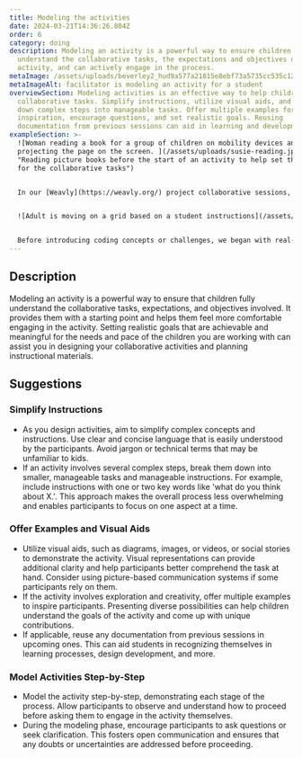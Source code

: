 ```yaml
---
title: Modeling the activities
date: 2024-03-21T14:36:26.804Z
order: 6
category: doing
description: Modeling an activity is a powerful way to ensure children fully
  understand the collaborative tasks, the expectations and objectives of the
  activity, and can actively engage in the process.
metaImage: /assets/uploads/beverley2_hud9a577a21815e8ebf73a5735cc535c12_3851505_1000x0_resize_box_2.png
metaImageAlt: facilitator is modeling an activity for a student
overviewSection: Modeling activities is an effective way to help children grasp
  collaborative tasks. Simplify instructions, utilize visual aids, and break
  down complex steps into manageable tasks. Offer multiple examples for
  inspiration, encourage questions, and set realistic goals. Reusing
  documentation from previous sessions can aid in learning and development.
exampleSection: >-
  ![Woman reading a book for a group of children on mobility devices and
  projecting the page on the screen. ](/assets/uploads/susie-reading.jpg
  "Reading picture books before the start of an activity to help set the context
  for the collaborative tasks")


  In our [Weavly](https://weavly.org/) project collaborative sessions, we always began with an activity to set the context and engage the children with the day's plans. This involved various approaches like watching [videos](https://weavly.org/learn/resources/coding-videos-for-kids/), reading [books](https://weavly.org/learn/resources/picture-book-list/), or playing warm-up games together.


  ![Adult is moving on a grid based on a student instructions](/assets/uploads/human-robot.jpg "Modeling digital activities in the real world to help students understand the tasks")


  Before introducing coding concepts or challenges, we began with real-world items like toys or robots that the children were familiar with. Using these props as models, we demonstrated the activity they would later replicate in the digital space. This approach bridged the gap between the physical and digital environments, making it easier for them to follow instructions. For instance, we might lay out a grid on the floor and ask the students to navigate from point A to B using directional cards, mirroring how they would later navigate their on-screen character in the [Weavly coding environment](https://create.weavly.org).
---
```

## Description

Modeling an activity is a powerful way to ensure that children fully understand the collaborative tasks, expectations, and objectives involved. It provides them with a starting point and helps them feel more comfortable engaging in the activity. Setting realistic goals that are achievable and meaningful for the needs and pace of the children you are working with can assist you in designing your collaborative activities and planning instructional materials.

## Suggestions

### Simplify Instructions

* As you design activities, aim to simplify complex concepts and instructions. Use clear and concise language that is easily understood by the participants. Avoid jargon or technical terms that may be unfamiliar to kids.
* If an activity involves several complex steps, break them down into smaller, manageable tasks and manageable instructions. For example, include instructions with one or two key words like 'what do you think about X.'. This approach makes the overall process less overwhelming and enables participants to focus on one aspect at a time.

### Offer Examples and Visual Aids

* Utilize visual aids, such as diagrams, images, or videos, or social stories to demonstrate the activity. Visual representations can provide additional clarity and help participants better comprehend the task at hand. Consider using picture-based communication systems if some participants rely on them.
* If the activity involves exploration and creativity, offer multiple examples to inspire participants. Presenting diverse possibilities can help children understand the goals of the activity and come up with unique contributions.
* If applicable, reuse any documentation from previous sessions in upcoming ones. This can aid students in recognizing themselves in learning processes, design development, and more.

### Model Activities Step-by-Step

* Model the activity step-by-step, demonstrating each stage of the process. Allow participants to observe and understand how to proceed before asking them to engage in the activity themselves.
* During the modeling phase, encourage participants to ask questions or seek clarification. This fosters open communication and ensures that any doubts or uncertainties are addressed before proceeding.
